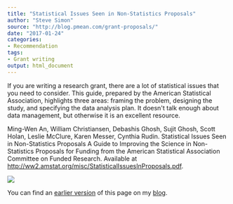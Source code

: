 ```yaml
---
title: "Statistical Issues Seen in Non-Statistics Proposals"
author: "Steve Simon"
source: "http://blog.pmean.com/grant-proposals/"
date: "2017-01-24"
categories:
- Recommendation
tags:
- Grant writing
output: html_document
---
```


If you are writing a research grant, there are a lot of statistical issues that you need to consider. This guide, prepared by the American Statistical Association, highlights three areas: framing the problem, designing the study, and specifying the data analysis plan. It doesn't talk enough about data management, but otherwise it is an excellent resource.

<!---More--->

Ming-Wen An, William Christiansen, Debashis Ghosh, Sujit Ghosh, Scott Holan, Leslie McClure, Karen Messer, Cynthia Rudin. Statistical Issues Seen in Non-Statistics Proposals A Guide to Improving the Science in Non-Statistics Proposals for Funding from the American Statistical Association Committee on Funded Research. Available at <http://ww2.amstat.org/misc/StatisticalIssuesInProposals.pdf>.

![](http://www.pmean.com/new-images/17/grant-proposals01.png)

You can find an [earlier version][sim1] of this page on my [blog][sim2].

[sim1]: http://blog.pmean.com/grant-proposals/
[sim2]: http://blog.pmean.com